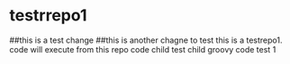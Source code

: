 # testrrepo1
##this is a test change
##this is another chagne to test
this is a testrepo1. code will execute from this repo
code child
test child groovy code test 1
